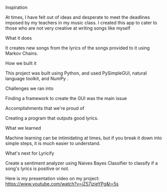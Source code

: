 Inspiration

At times, I have felt out of ideas and desperate to meet the deadlines imposed by my teachers in my music class. I created this app to cater to those who are not very creative at writing songs like myself


What it does

It creates new songs from the lyrics of the songs provided to it using Markov Chains.


How we built it

This project was built using Python, and used PySimpleGUI, natural language toolkit, and NumPy .


Challenges we ran into

Finding a framework to create the GUI was the main issue


Accomplishments that we're proud of

Creating a program that outputs good lyrics.


What we learned

Machine learning can be intimidating at times, but if you break it down into simple steps, it is much easier to understand.


What's next for Lyricify

Create a sentiment analyzer using Naives Bayes Classifier to classify if a song's lyrics is positive or not.


Here is my presentation video on my project: https://www.youtube.com/watch?v=jZ57jzjeYPg&t=5s


